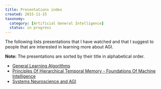 ```yaml
---
title: Presentations index
created: 2015-11-15
taxonomy:
  category: [Artificial General Intelligence]
  status: in progress
---
```


The following lists presentations that I have watched and that I suggest to people that are interested in learning more about AGI.

**Note:** The presentations are sorted by their title in alphabetical order.

* [General Learning Algorithms](general-learning-algorithms)
* [Principles Of Hierarchical Temporal Memory - Foundations Of Machine Intelligence](principles-of-hierarchical-temporal-memory)
* [Systems Neuroscience and AGI](systems-neuroscience-and-agi)